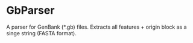 # GbParser

A parser for GenBank (*.gb) files. Extracts all features + origin block as a singe string (FASTA format). 


